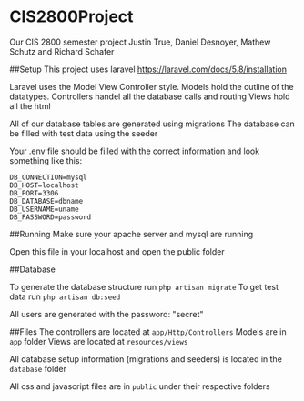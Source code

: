# CIS2800Project
Our CIS 2800 semester project
Justin True, Daniel Desnoyer, Mathew Schutz and Richard Schafer

##Setup
This project uses laravel https://laravel.com/docs/5.8/installation

Laravel uses the Model View Controller style.
Models hold the outline of the datatypes.
Controllers handel all the database calls and routing
Views hold all the html 

All of our database tables are generated using migrations
The database can be filled with test data using the seeder

Your .env file should be filled with the correct information and look something like this:

```
DB_CONNECTION=mysql
DB_HOST=localhost
DB_PORT=3306
DB_DATABASE=dbname
DB_USERNAME=uname
DB_PASSWORD=password 
```

##Running
Make sure your apache server and mysql are running

Open this file in your localhost and open the public folder

##Database

To generate the database structure run ```php artisan migrate```
To get test data run ```php artisan db:seed```

All users are generated with the password: "secret"

##Files
The controllers are located at ```app/Http/Controllers```
Models are in ```app``` folder
Views are located at ```resources/views```

All database setup information (migrations and seeders) is located in the ```database``` folder

All css and javascript files are in ```public``` under their respective folders